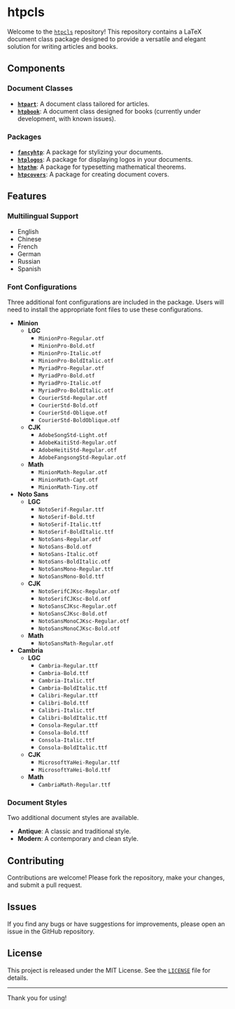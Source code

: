 # htpcls

Welcome to the [`htpcls`](https://github.com/papyrus2108/htpcls) repository! This repository contains a LaTeX document class package designed to provide a versatile and elegant solution for writing articles and books.

## Components

### Document Classes

- **[`htpart`](htpart.cls)**: A document class tailored for articles.
- **[`htpbook`](htpbook.cls)**: A document class designed for books (currently under development, with known issues).

### Packages

- **[`fancyhtp`](fancyhtp.sty)**: A package for stylizing your documents.
- **[`htplogos`](htplogos.sty)**: A package for displaying logos in your documents.
- **[`htpthm`](htpthm.sty)**: A package for typesetting mathematical theorems.
- **[`htpcovers`](htpcovers.sty)**: A package for creating document covers.

## Features

### Multilingual Support

- English
- Chinese
- French
- German
- Russian
- Spanish

### Font Configurations

Three additional font configurations are included in the package. Users will need to install the appropriate font files to use these configurations.

- **Minion**
  - **LGC**
    - `MinionPro-Regular.otf`
    - `MinionPro-Bold.otf`
    - `MinionPro-Italic.otf`
    - `MinionPro-BoldItalic.otf`
    - `MyriadPro-Regular.otf`
    - `MyriadPro-Bold.otf`
    - `MyriadPro-Italic.otf`
    - `MyriadPro-BoldItalic.otf`
    - `CourierStd-Regular.otf`
    - `CourierStd-Bold.otf`
    - `CourierStd-Oblique.otf`
    - `CourierStd-BoldOblique.otf`
  - **CJK**
    - `AdobeSongStd-Light.otf`
    - `AdobeKaitiStd-Regular.otf`
    - `AdobeHeitiStd-Regular.otf`
    - `AdobeFangsongStd-Regular.otf`
  - **Math**
    - `MinionMath-Regular.otf`
    - `MinionMath-Capt.otf`
    - `MinionMath-Tiny.otf`
- **Noto Sans**
  - **LGC**
    - `NotoSerif-Regular.ttf`
    - `NotoSerif-Bold.ttf`
    - `NotoSerif-Italic.ttf`
    - `NotoSerif-BoldItalic.ttf`
    - `NotoSans-Regular.otf`
    - `NotoSans-Bold.otf`
    - `NotoSans-Italic.otf`
    - `NotoSans-BoldItalic.otf`
    - `NotoSansMono-Regular.ttf`
    - `NotoSansMono-Bold.ttf`
  - **CJK**
    - `NotoSerifCJKsc-Regular.otf`
    - `NotoSerifCJKsc-Bold.otf`
    - `NotoSansCJKsc-Regular.otf`
    - `NotoSansCJKsc-Bold.otf`
    - `NotoSansMonoCJKsc-Regular.otf`
    - `NotoSansMonoCJKsc-Bold.otf`
  - **Math**
    - `NotoSansMath-Regular.otf`
- **Cambria**
  - **LGC**
    - `Cambria-Regular.ttf`
    - `Cambria-Bold.ttf`
    - `Cambria-Italic.ttf`
    - `Cambria-BoldItalic.ttf`
    - `Calibri-Regular.ttf`
    - `Calibri-Bold.ttf`
    - `Calibri-Italic.ttf`
    - `Calibri-BoldItalic.ttf`
    - `Consola-Regular.ttf`
    - `Consola-Bold.ttf`
    - `Consola-Italic.ttf`
    - `Consola-BoldItalic.ttf`
  - **CJK**
    - `MicrosoftYaHei-Regular.ttf`
    - `MicrosoftYaHei-Bold.ttf`
  - **Math**
    - `CambriaMath-Regular.ttf`

### Document Styles

Two additional document styles are available.

- **Antique**: A classic and traditional style.
- **Modern**: A contemporary and clean style.

## Contributing

Contributions are welcome! Please fork the repository, make your changes, and submit a pull request.

## Issues

If you find any bugs or have suggestions for improvements, please open an issue in the GitHub repository.

## License

This project is released under the MIT License. See the [`LICENSE`](LICENSE) file for details.

---

Thank you for using!
